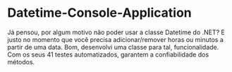 # Datetime-Console-Application
Já pensou, por algum motivo não poder usar a classe Datetime do .NET? E justo no momento que você precisa adicionar/remover horas ou minutos a partir de uma data. Bom, desenvolvi uma classe para tal, funcionalidade. Com os seus 41 testes automatizados, garantem a confiabilidade dos métodos.
